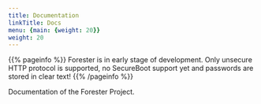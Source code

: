 ```yaml
---
title: Documentation
linkTitle: Docs
menu: {main: {weight: 20}}
weight: 20
---
```


{{% pageinfo %}}
Forester is in early stage of development. Only unsecure HTTP protocol is supported, no SecureBoot support yet and passwords are stored in clear text!
{{% /pageinfo %}}

Documentation of the Forester Project.
